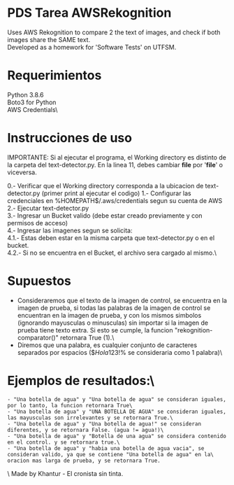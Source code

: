 # PDS Tarea AWSRekognition
 Uses AWS Rekognition to compare 2 the text of images, and check if both images share the SAME text.\
 Developed as a homework for 'Software Tests' on UTFSM.

# Requerimientos
Python 3.8.6\
Boto3 for Python\
AWS Credentials\

# Instrucciones de uso
IMPORTANTE: Si al ejecutar el programa, el Working directory es distinto de la carpeta del text-detector.py.
En la linea 11, debes cambiar __file__ por '__file__' o viceversa.

0.- Verificar que el Working directory corresponda a la ubicacion de text-detector.py (primer print al ejecutar el codigo)
1.- Configurar las credenciales en %HOMEPATH$/.aws/credentials segun su cuenta de AWS\
2.- Ejecutar text-detector.py\
3.- Ingresar un Bucket valido (debe estar creado previamente y con permisos de acceso)\
4.- Ingresar las imagenes segun se solicita:\
	4.1.- Estas deben estar en la misma carpeta que text-detector.py o en el bucket.\
	4.2.- Si no se encuentra en el Bucket, el archivo sera cargado al mismo.\

# Supuestos
- Consideraremos que el texto de la imagen de control, se encuentra en la imagen de prueba, si todas las palabras de la imagen de control se encuentran en la imagen de prueba, y con los mismos simbolos (ignorando mayusculas o minusculas) sin importar si la imagen de prueba tiene texto extra. Si esto se cumple, la funcion "rekognition-comparator()" retornara True (1).\
- Diremos que una palabra, es cualquier conjunto de caracteres separados por espacios ($$Hola123!$% se consideraria como 1 palabra)\

# Ejemplos de resultados:\
	- "Una botella de agua" y "Una botella de agua" se consideran iguales, por lo tanto, la funcion retornara True\
	- "Una botella de agua" y "UNA BOTELLA DE AGUA" se consideran iguales, las mayusculas son irrelevantes y se retornara True.\
	- "Una botella de agua" y "Una botella de agua!" se consideran diferentes, y se retornara False. (agua != agua!)\
	- "Una botella de agua" y "Botella de una agua" se considera contenido en el control. y se retornara true.\
	- "Una botella de agua" y "habia una botella de agua vacia", se consideran valido, ya que se contiene "Una botella de agua" en la\ 
	oracion mas larga de prueba, y se retornara True.
\\
Made by Khantur - El cronista sin tinta.

